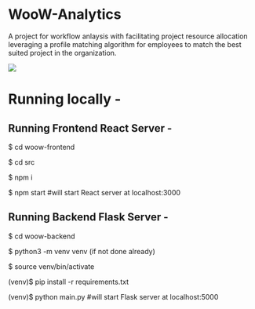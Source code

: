 # WooW-Analytics
A project for workflow anlaysis with facilitating project resource allocation leveraging a profile matching algorithm for employees to match the best suited project in the organization.

<img src="https://github-readme-stats.vercel.app/api?username=darshan761&theme=graywhite&show_icons=true/" />

# Running locally -
## Running Frontend React Server -

$ cd woow-frontend

$ cd src

$ npm i

$ npm start #will start React server at localhost:3000

## Running Backend Flask Server -

$ cd woow-backend

$ python3 -m venv venv (if not done already)

$ source venv/bin/activate

(venv)$ pip install -r requirements.txt

(venv)$ python main.py #will start Flask server at localhost:5000
